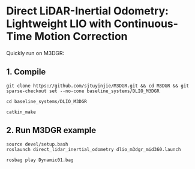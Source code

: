 # Direct LiDAR-Inertial Odometry: Lightweight LIO with Continuous-Time Motion Correction
Quickly run on M3DGR:

## 1. Compile
```
git clone https://github.com/sjtuyinjie/M3DGR.git && cd M3DGR && git sparse-checkout set --no-cone baseline_systems/DLIO_M3DGR

cd baseline_systems/DLIO_M3DGR

catkin_make
```
## 2. Run M3DGR example
```
source devel/setup.bash
roslaunch direct_lidar_inertial_odometry dlio_m3dgr_mid360.launch

rosbag play Dynamic01.bag
```
